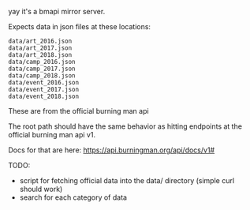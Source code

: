 yay it's a bmapi mirror server.

Expects data in json files at these locations:

```
data/art_2016.json
data/art_2017.json
data/art_2018.json
data/camp_2016.json
data/camp_2017.json
data/camp_2018.json
data/event_2016.json
data/event_2017.json
data/event_2018.json
```

These are from the official burning man api

The root path should have the same behavior as hitting endpoints at the official burning man api v1.

Docs for that are here: https://api.burningman.org/api/docs/v1#

TODO:

* script for fetching official data into the data/ directory (simple curl should work)
* search for each category of data

